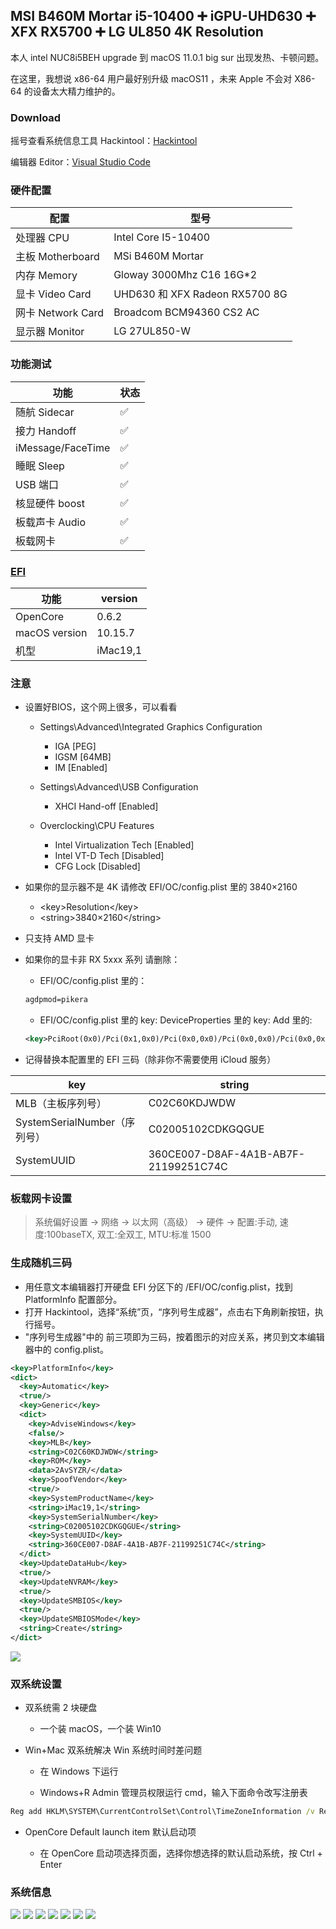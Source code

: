 ## MSI B460M Mortar i5-10400 ➕ iGPU-UHD630 ➕ XFX RX5700 ➕ LG UL850 4K Resolution

本人 intel NUC8i5BEH upgrade 到 macOS 11.0.1 big sur 出现发热、卡顿问题。

在这里，我想说 x86-64 用户最好别升级 macOS11 ，未来 Apple 不会对 X86-64 的设备太大精力维护的。

### Download

摇号查看系统信息工具 Hackintool：[Hackintool ](https://www.insanelymac.com/forum/topic/335018-hackintool-v3xx/)

编辑器 Editor：[Visual Studio Code ](https://code.visualstudio.com/)

### 硬件配置

| 配置              | 型号                           |
| ----------------- | ------------------------------ |
| 处理器 CPU        | Intel Core I5-10400            |
| 主板 Motherboard  | MSi B460M Mortar               |
| 内存 Memory       | Gloway 3000Mhz C16 16G\*2      |
| 显卡 Video Card   | UHD630 和 XFX Radeon RX5700 8G |
| 网卡 Network Card | Broadcom BCM94360 CS2 AC       |
| 显示器 Monitor    | LG 27UL850-W                   |

### 功能测试

| 功能              | 状态 |
| ----------------- | ---- |
| 随航 Sidecar      | ✅   |
| 接力 Handoff      | ✅   |
| iMessage/FaceTime | ✅   |
| 睡眠 Sleep        | ✅   |
| USB 端口          | ✅   |
| 核显硬件 boost    | ✅   |
| 板载声卡 Audio    | ✅   |
| 板载网卡          | ✅   |

### [EFI](https://dortania.github.io/OpenCore-Install-Guide/)

| 功能          | version  |
| ------------- | -------- |
| OpenCore      | 0.6.2    |
| macOS version | 10.15.7  |
| 机型          | iMac19,1 |

### 注意
- 设置好BIOS，这个网上很多，可以看看
  - Settings\Advanced\Integrated Graphics Configuration

  	- IGA 					[PEG]
  	- IGSM					[64MB]
  	- IM 						[Enabled]

  - Settings\Advanced\USB  Configuration

	  - XHCI Hand-off			 [Enabled]

  - Overclocking\CPU Features

	  - Intel Virtualization Tech	[Enabled]
	  - Intel VT-D Tech			[Disabled]
	  - CFG Lock				[Disabled]

- 如果你的显示器不是 4K 请修改 EFI/OC/config.plist 里的 3840×2160

  - \<key>Resolution\</key>
  - \<string>3840×2160\</string>

- 只支持 AMD 显卡

- 如果你的显卡非 RX 5xxx 系列 请删除：

  - EFI/OC/config.plist 里的：

  ```xml
  agdpmod=pikera
  ```

  - EFI/OC/config.plist 里的 key: DeviceProperties 里的 key: Add 里的:

  ```xml
  <key>PciRoot(0x0)/Pci(0x1,0x0)/Pci(0x0,0x0)/Pci(0x0,0x0)/Pci(0x0,0x0)</key><dict>...</dict>
  ```

- 记得替换本配置里的 EFI 三码（除非你不需要使用 iCloud 服务）

| key                          | string                               |
| ---------------------------- | ------------------------------------ |
| MLB（主板序列号）            | C02C60KDJWDW                         |
| SystemSerialNumber（序列号） | C02005102CDKGQGUE                    |
| SystemUUID                   | 360CE007-D8AF-4A1B-AB7F-21199251C74C |

### 板载网卡设置

> 系统偏好设置 -> 网络 -> 以太网（高级） -> 硬件 -> 配置:手动, 速度:100baseTX, 双工:全双工, MTU:标准 1500

### 生成随机三码

- 用任意文本编辑器打开硬盘 EFI 分区下的 /EFI/OC/config.plist，找到 PlatformInfo 配置部分。
- 打开 Hackintool，选择“系统”页，“序列号生成器”，点击右下角刷新按钮，执行摇号。
- "序列号生成器"中的 前三项即为三码，按着图示的对应关系，拷贝到文本编辑器中的 config.plist。

```xml
<key>PlatformInfo</key>
<dict>
  <key>Automatic</key>
  <true/>
  <key>Generic</key>
  <dict>
    <key>AdviseWindows</key>
    <false/>
    <key>MLB</key>
    <string>C02C60KDJWDW</string>
    <key>ROM</key>
    <data>2AvSYZR/</data>
    <key>SpoofVendor</key>
    <true/>
    <key>SystemProductName</key>
    <string>iMac19,1</string>
    <key>SystemSerialNumber</key>
    <string>C02005102CDKGQGUE</string>
    <key>SystemUUID</key>
    <string>360CE007-D8AF-4A1B-AB7F-21199251C74C</string>
  </dict>
  <key>UpdateDataHub</key>
  <true/>
  <key>UpdateNVRAM</key>
  <true/>
  <key>UpdateSMBIOS</key>
  <true/>
  <key>UpdateSMBIOSMode</key>
  <string>Create</string>
</dict>
```

<img src='https://cdn.jsdelivr.net/gh/zhixiangyao/CDN/images/screenshot/macos-hackintool.png'/>

### 双系统设置

- 双系统需 2 块硬盘

  - 一个装 macOS，一个装 Win10

- Win+Mac 双系统解决 Win 系统时间时差问题

  - 在 Windows 下运行

  - Windows+R Admin 管理员权限运行 cmd，输入下面命令改写注册表

```cmd
Reg add HKLM\SYSTEM\CurrentControlSet\Control\TimeZoneInformation /v RealTimeIsUniversal /t REG_DWORD /d 1
```

- OpenCore Default launch item 默认启动项

  - 在 OpenCore 启动项选择页面，选择你想选择的默认启动系统，按 Ctrl + Enter

### 系统信息

<img src='https://cdn.jsdelivr.net/gh/zhixiangyao/CDN/images/screenshot/macos-20201002-122148.png'/>

<img src='https://cdn.jsdelivr.net/gh/zhixiangyao/CDN/images/screenshot/macos-20201002-122238.png'/>

<img src='https://cdn.jsdelivr.net/gh/zhixiangyao/CDN/images/screenshot/macos-20201002-122318.png'/>

<img src='https://cdn.jsdelivr.net/gh/zhixiangyao/CDN/images/screenshot/macos-20201002-122358.png'/>

<img src='https://cdn.jsdelivr.net/gh/zhixiangyao/CDN/images/screenshot/macos-20201002-122428.png'/>

<img src='https://cdn.jsdelivr.net/gh/zhixiangyao/CDN/images/screenshot/macos-20201002-122748.png'/>

<img src='https://cdn.jsdelivr.net/gh/zhixiangyao/CDN/images/screenshot/macos-info.png'/>
